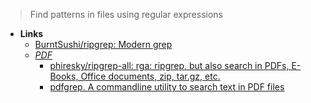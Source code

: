 > Find patterns in files using regular expressions
- **Links**
	- [BurntSushi/ripgrep: Modern grep](https://github.com/BurntSushi/ripgrep)
	- *[PDF](../../PDF.md)*
		- [phiresky/ripgrep-all: rga: ripgrep, but also search in PDFs, E-Books, Office documents, zip, tar.gz, etc.](https://github.com/phiresky/ripgrep-all)
		- [pdfgrep. A commandline utility to search text in PDF files](https://pdfgrep.org)
